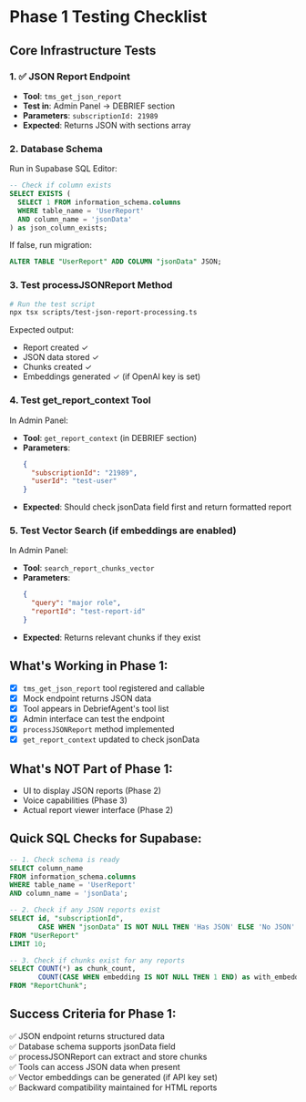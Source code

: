 # Phase 1 Testing Checklist

## Core Infrastructure Tests

### 1. ✅ JSON Report Endpoint
- **Tool**: `tms_get_json_report`
- **Test in**: Admin Panel → DEBRIEF section
- **Parameters**: `subscriptionId: 21989`
- **Expected**: Returns JSON with sections array

### 2. Database Schema
Run in Supabase SQL Editor:
```sql
-- Check if column exists
SELECT EXISTS (
  SELECT 1 FROM information_schema.columns 
  WHERE table_name = 'UserReport' 
  AND column_name = 'jsonData'
) as json_column_exists;
```

If false, run migration:
```sql
ALTER TABLE "UserReport" ADD COLUMN "jsonData" JSON;
```

### 3. Test processJSONReport Method
```bash
# Run the test script
npx tsx scripts/test-json-report-processing.ts
```

Expected output:
- Report created ✓
- JSON data stored ✓  
- Chunks created ✓
- Embeddings generated ✓ (if OpenAI key is set)

### 4. Test get_report_context Tool
In Admin Panel:
- **Tool**: `get_report_context` (in DEBRIEF section)
- **Parameters**: 
  ```json
  {
    "subscriptionId": "21989",
    "userId": "test-user"
  }
  ```
- **Expected**: Should check jsonData field first and return formatted report

### 5. Test Vector Search (if embeddings are enabled)
In Admin Panel:
- **Tool**: `search_report_chunks_vector`
- **Parameters**:
  ```json
  {
    "query": "major role",
    "reportId": "test-report-id"
  }
  ```
- **Expected**: Returns relevant chunks if they exist

## What's Working in Phase 1:
- [x] `tms_get_json_report` tool registered and callable
- [x] Mock endpoint returns JSON data
- [x] Tool appears in DebriefAgent's tool list
- [x] Admin interface can test the endpoint
- [x] `processJSONReport` method implemented
- [x] `get_report_context` updated to check jsonData

## What's NOT Part of Phase 1:
- UI to display JSON reports (Phase 2)
- Voice capabilities (Phase 3)
- Actual report viewer interface (Phase 2)

## Quick SQL Checks for Supabase:
```sql
-- 1. Check schema is ready
SELECT column_name 
FROM information_schema.columns 
WHERE table_name = 'UserReport' 
AND column_name = 'jsonData';

-- 2. Check if any JSON reports exist
SELECT id, "subscriptionId", 
       CASE WHEN "jsonData" IS NOT NULL THEN 'Has JSON' ELSE 'No JSON' END as status
FROM "UserReport" 
LIMIT 10;

-- 3. Check if chunks exist for any reports
SELECT COUNT(*) as chunk_count, 
       COUNT(CASE WHEN embedding IS NOT NULL THEN 1 END) as with_embeddings
FROM "ReportChunk";
```

## Success Criteria for Phase 1:
✅ JSON endpoint returns structured data  
✅ Database schema supports jsonData field  
✅ processJSONReport can extract and store chunks  
✅ Tools can access JSON data when present  
✅ Vector embeddings can be generated (if API key set)  
✅ Backward compatibility maintained for HTML reports